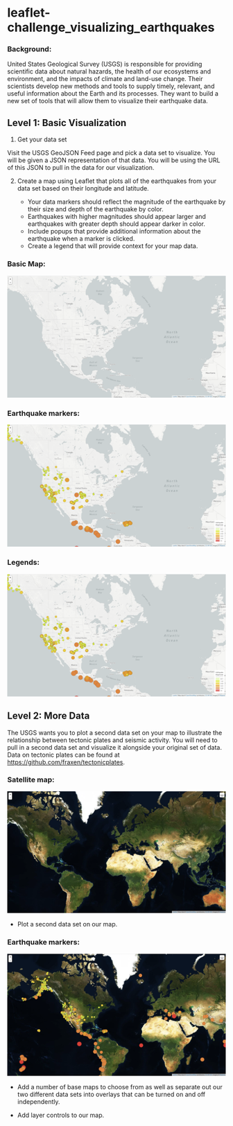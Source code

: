 # leaflet-challenge_visualizing_earthquakes

### Background:

United States Geological Survey (USGS) is responsible for providing scientific data about natural hazards, the health of our ecosystems and environment, and the impacts of climate and land-use change. Their scientists develop new methods and tools to supply timely, relevant, and useful information about the Earth and its processes. They want to build a new set of tools that will allow them to visualize their earthquake data.

## Level 1: Basic Visualization

1. Get your data set

Visit the USGS GeoJSON Feed page and pick a data set to visualize. You will be given a JSON representation of that data. You will be using the URL of this JSON to pull in the data for our visualization.

2. Create a map using Leaflet that plots all of the earthquakes from your data set based on their longitude and latitude.

    * Your data markers should reflect the magnitude of the earthquake by their size and depth of the earthquake by color.
    * Earthquakes with higher magnitudes should appear larger and earthquakes with greater depth should appear darker in color.
    * Include popups that provide additional information about the earthquake when a marker is clicked.
    * Create a legend that will provide context for your map data.

### Basic Map: 

![](https://github.com/poonam-ux/Leaflet-challenge_visualizing_earthquakes/blob/main/Images/step-1_basic_map_sm.png)

### Earthquake markers: 

![](https://github.com/poonam-ux/Leaflet-challenge_visualizing_earthquakes/blob/main/Images/step-1_earthquakes_markers_sm.png)

### Legends:

![](https://github.com/poonam-ux/Leaflet-challenge_visualizing_earthquakes/blob/main/Images/step-1_legends_sm.png)

## Level 2: More Data

The USGS wants you to plot a second data set on your map to illustrate the relationship between tectonic plates and seismic activity. You will need to pull in a second data set and visualize it alongside your original set of data. Data on tectonic plates can be found at https://github.com/fraxen/tectonicplates.

### Satellite map:

![](https://github.com/poonam-ux/Leaflet-challenge_visualizing_earthquakes/blob/main/Images/step-2_satellite_layer_sm.png)

* Plot a second data set on our map.

### Earthquake markers:

![](https://github.com/poonam-ux/Leaflet-challenge_visualizing_earthquakes/blob/main/Images/step-2_earthquakes_markers%20_sm.png)

* Add a number of base maps to choose from as well as separate out our two different data sets into overlays that can be turned on and off independently.

* Add layer controls to our map.

